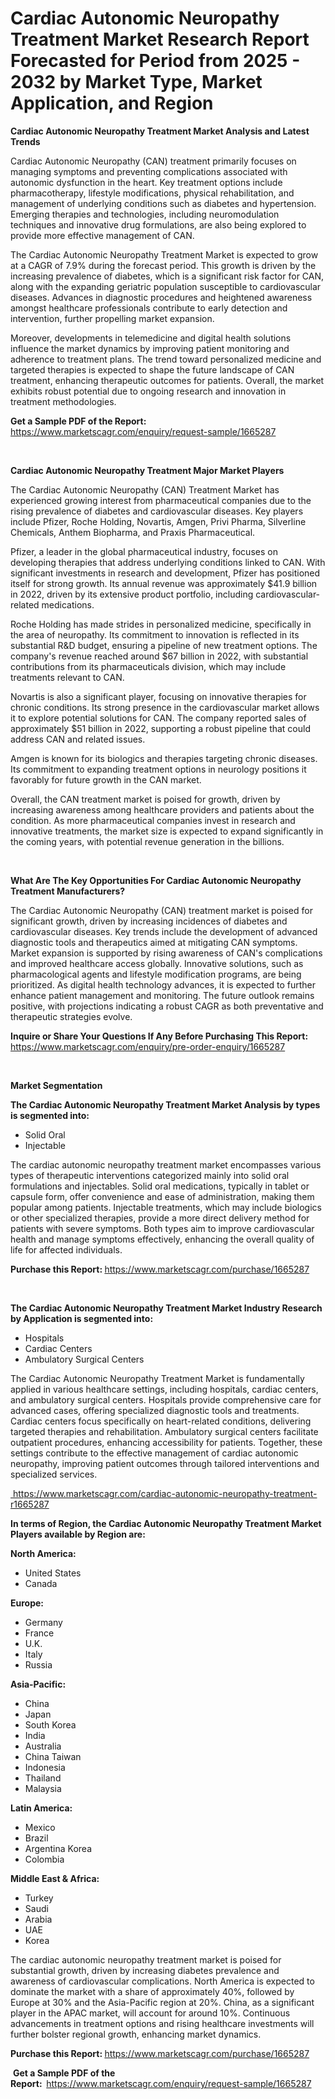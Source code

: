 <p><h1>Cardiac Autonomic Neuropathy Treatment Market Research Report Forecasted for Period from 2025 -  2032 by Market Type, Market Application, and Region</h1></p><p><strong>Cardiac Autonomic Neuropathy Treatment Market Analysis and Latest Trends</strong></p>
<p><p>Cardiac Autonomic Neuropathy (CAN) treatment primarily focuses on managing symptoms and preventing complications associated with autonomic dysfunction in the heart. Key treatment options include pharmacotherapy, lifestyle modifications, physical rehabilitation, and management of underlying conditions such as diabetes and hypertension. Emerging therapies and technologies, including neuromodulation techniques and innovative drug formulations, are also being explored to provide more effective management of CAN. </p><p>The Cardiac Autonomic Neuropathy Treatment Market is expected to grow at a CAGR of 7.9% during the forecast period. This growth is driven by the increasing prevalence of diabetes, which is a significant risk factor for CAN, along with the expanding geriatric population susceptible to cardiovascular diseases. Advances in diagnostic procedures and heightened awareness amongst healthcare professionals contribute to early detection and intervention, further propelling market expansion. </p><p>Moreover, developments in telemedicine and digital health solutions influence the market dynamics by improving patient monitoring and adherence to treatment plans. The trend toward personalized medicine and targeted therapies is expected to shape the future landscape of CAN treatment, enhancing therapeutic outcomes for patients. Overall, the market exhibits robust potential due to ongoing research and innovation in treatment methodologies.</p></p>
<p><strong>Get a Sample PDF of the Report:&nbsp;</strong> <a href="https://www.marketscagr.com/enquiry/request-sample/1665287?utm_campaign=2467&utm_medium=2&utm_source=Github&utm_content=ia&utm_term=16042025&utm_id=cardiac-autonomic-neuropathy-treatment">https://www.marketscagr.com/enquiry/request-sample/1665287</a></p>
<p>&nbsp;</p>
<p><strong>Cardiac Autonomic Neuropathy Treatment Major Market Players</strong></p>
<p><p>The Cardiac Autonomic Neuropathy (CAN) Treatment Market has experienced growing interest from pharmaceutical companies due to the rising prevalence of diabetes and cardiovascular diseases. Key players include Pfizer, Roche Holding, Novartis, Amgen, Privi Pharma, Silverline Chemicals, Anthem Biopharma, and Praxis Pharmaceutical.</p><p>Pfizer, a leader in the global pharmaceutical industry, focuses on developing therapies that address underlying conditions linked to CAN. With significant investments in research and development, Pfizer has positioned itself for strong growth. Its annual revenue was approximately $41.9 billion in 2022, driven by its extensive product portfolio, including cardiovascular-related medications.</p><p>Roche Holding has made strides in personalized medicine, specifically in the area of neuropathy. Its commitment to innovation is reflected in its substantial R&D budget, ensuring a pipeline of new treatment options. The company's revenue reached around $67 billion in 2022, with substantial contributions from its pharmaceuticals division, which may include treatments relevant to CAN.</p><p>Novartis is also a significant player, focusing on innovative therapies for chronic conditions. Its strong presence in the cardiovascular market allows it to explore potential solutions for CAN. The company reported sales of approximately $51 billion in 2022, supporting a robust pipeline that could address CAN and related issues.</p><p>Amgen is known for its biologics and therapies targeting chronic diseases. Its commitment to expanding treatment options in neurology positions it favorably for future growth in the CAN market.</p><p>Overall, the CAN treatment market is poised for growth, driven by increasing awareness among healthcare providers and patients about the condition. As more pharmaceutical companies invest in research and innovative treatments, the market size is expected to expand significantly in the coming years, with potential revenue generation in the billions.</p></p>
<p>&nbsp;</p>
<p><strong>What Are The Key Opportunities For Cardiac Autonomic Neuropathy Treatment Manufacturers?</strong></p>
<p><p>The Cardiac Autonomic Neuropathy (CAN) treatment market is poised for significant growth, driven by increasing incidences of diabetes and cardiovascular diseases. Key trends include the development of advanced diagnostic tools and therapeutics aimed at mitigating CAN symptoms. Market expansion is supported by rising awareness of CAN's complications and improved healthcare access globally. Innovative solutions, such as pharmacological agents and lifestyle modification programs, are being prioritized. As digital health technology advances, it is expected to further enhance patient management and monitoring. The future outlook remains positive, with projections indicating a robust CAGR as both preventative and therapeutic strategies evolve.</p></p>
<p><strong>Inquire or Share Your Questions If Any Before Purchasing This Report:</strong> <a href="https://www.marketscagr.com/enquiry/pre-order-enquiry/1665287?utm_campaign=2467&utm_medium=2&utm_source=Github&utm_content=ia&utm_term=16042025&utm_id=cardiac-autonomic-neuropathy-treatment">https://www.marketscagr.com/enquiry/pre-order-enquiry/1665287</a></p>
<p>&nbsp;</p>
<p><strong>Market Segmentation</strong></p>
<p><strong>The Cardiac Autonomic Neuropathy Treatment Market Analysis by types is segmented into:</strong></p>
<p><ul><li>Solid Oral</li><li>Injectable</li></ul></p>
<p><p>The cardiac autonomic neuropathy treatment market encompasses various types of therapeutic interventions categorized mainly into solid oral formulations and injectables. Solid oral medications, typically in tablet or capsule form, offer convenience and ease of administration, making them popular among patients. Injectable treatments, which may include biologics or other specialized therapies, provide a more direct delivery method for patients with severe symptoms. Both types aim to improve cardiovascular health and manage symptoms effectively, enhancing the overall quality of life for affected individuals.</p></p>
<p><strong>Purchase this Report:&nbsp;</strong><a href="https://www.marketscagr.com/purchase/1665287?utm_campaign=2467&utm_medium=2&utm_source=Github&utm_content=ia&utm_term=16042025&utm_id=cardiac-autonomic-neuropathy-treatment">https://www.marketscagr.com/purchase/1665287</a></p>
<p>&nbsp;</p>
<p><strong>The Cardiac Autonomic Neuropathy Treatment Market Industry Research by Application is segmented into:</strong></p>
<p><ul><li>Hospitals</li><li>Cardiac Centers</li><li>Ambulatory Surgical Centers</li></ul></p>
<p><p>The Cardiac Autonomic Neuropathy Treatment Market is fundamentally applied in various healthcare settings, including hospitals, cardiac centers, and ambulatory surgical centers. Hospitals provide comprehensive care for advanced cases, offering specialized diagnostic tools and treatments. Cardiac centers focus specifically on heart-related conditions, delivering targeted therapies and rehabilitation. Ambulatory surgical centers facilitate outpatient procedures, enhancing accessibility for patients. Together, these settings contribute to the effective management of cardiac autonomic neuropathy, improving patient outcomes through tailored interventions and specialized services.</p></p>
<p><a href="https://www.marketscagr.com/cardiac-autonomic-neuropathy-treatment-r1665287?utm_campaign=2467&utm_medium=2&utm_source=Github&utm_content=ia&utm_term=16042025&utm_id=cardiac-autonomic-neuropathy-treatment">&nbsp;https://www.marketscagr.com/cardiac-autonomic-neuropathy-treatment-r1665287</a></p>
<p><strong>In terms of Region, the Cardiac Autonomic Neuropathy Treatment Market Players available by Region are:</strong></p>
<p>
    <p> <strong> North America: </strong>
        <ul>
            <li>United States</li>
            <li>Canada</li>
        </ul>
        </p> 
    <p> <strong> Europe: </strong>
        <ul>
            <li>Germany</li>
            <li>France</li>
            <li>U.K.</li>
            <li>Italy</li>
            <li>Russia</li>
        </ul>
        </p> 
    <p> <strong> Asia-Pacific: </strong>
        <ul>
            <li>China</li>
            <li>Japan</li>
            <li>South Korea</li>
            <li>India</li>
            <li>Australia</li>
            <li>China Taiwan</li>
            <li>Indonesia</li>
            <li>Thailand</li>
            <li>Malaysia</li>
        </ul>
        </p> 
    <p> <strong> Latin America: </strong>
        <ul>
            <li>Mexico</li>
            <li>Brazil</li>
            <li>Argentina Korea</li>
            <li>Colombia</li>
        </ul>
        </p> 
    <p> <strong> Middle East & Africa: </strong>
        <ul>
            <li>Turkey</li>
            <li>Saudi</li>
            <li>Arabia</li>
            <li>UAE</li>
            <li>Korea</li>
        </ul>
    </p>
    </p>
<p><p>The cardiac autonomic neuropathy treatment market is poised for substantial growth, driven by increasing diabetes prevalence and awareness of cardiovascular complications. North America is expected to dominate the market with a share of approximately 40%, followed by Europe at 30% and the Asia-Pacific region at 20%. China, as a significant player in the APAC market, will account for around 10%. Continuous advancements in treatment options and rising healthcare investments will further bolster regional growth, enhancing market dynamics.</p></p>
<p><strong>Purchase this Report: </strong><a href="https://www.marketscagr.com/purchase/1665287?utm_campaign=2467&utm_medium=2&utm_source=Github&utm_content=ia&utm_term=16042025&utm_id=cardiac-autonomic-neuropathy-treatment">https://www.marketscagr.com/purchase/1665287</a></p>
<p>&nbsp;<strong>Get a Sample PDF of the Report:&nbsp;&nbsp;</strong><a href="https://www.marketscagr.com/enquiry/request-sample/1665287?utm_campaign=2467&utm_medium=2&utm_source=Github&utm_content=ia&utm_term=16042025&utm_id=cardiac-autonomic-neuropathy-treatment">https://www.marketscagr.com/enquiry/request-sample/1665287</a></p>
<p><strong></strong></p>
<p><p></p><p></p><p></p></p>